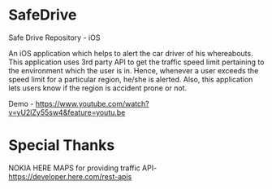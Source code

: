 SafeDrive
=========

Safe Drive Repository - iOS

An iOS application which helps to alert the car driver of his whereabouts. This application uses 3rd party API to get the traffic speed limit pertaining to the environment which the user is in. Hence, whenever a user exceeds the speed limit for a particular region, he/she is alerted. Also, this application lets users know if the region is accident prone or not.

Demo - https://www.youtube.com/watch?v=yU2lZy55sw4&feature=youtu.be

Special Thanks
==============
NOKIA HERE MAPS for providing traffic API- https://developer.here.com/rest-apis

